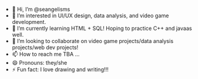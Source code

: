- 👋 Hi, I’m @seangelisms
- 👀 I’m interested in UI/UX design, data analysis, and video game development.
- 🌱 I’m currently learning HTML + SQL! Hoping to practice C++ and javaas well.
- 💞️ I’m looking to collaborate on video game projects/data analysis projects/web dev projects!
- 📫 How to reach me TBA ...
- 😄 Pronouns: they/she
- ⚡ Fun fact: I love drawing and writing!!!

<!---
seangelisms/seangelisms is a ✨ special ✨ repository because its `README.md` (this file) appears on your GitHub profile.
You can click the Preview link to take a look at your changes.
--->
